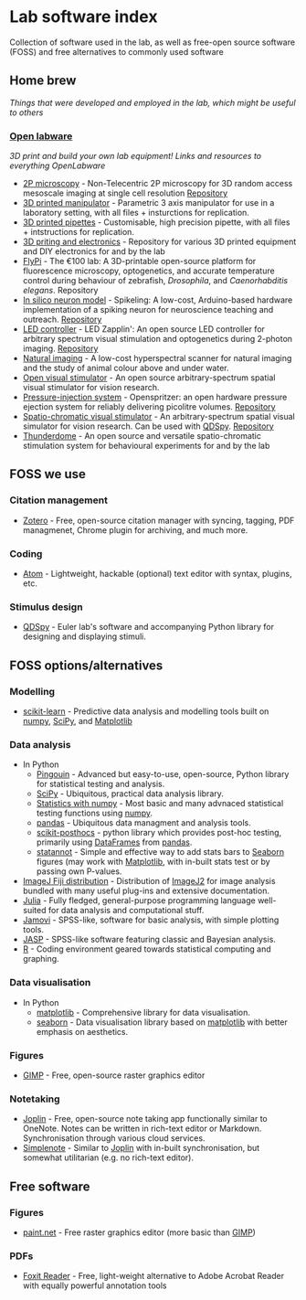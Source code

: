 # **Lab software index**
Collection of software used in the lab, as well as free-open source software (FOSS) and free alternatives to commonly used software

## Home brew

*Things that were developed and employed in the lab, which might be useful to others*
### [Open labware](https://badenlab.org/open-labware-net/)

*3D print and build your own lab equipment! Links and resources to everything OpenLabware*

- [2P microscopy](https://www.researchsquare.com/article/rs-121292/v1) \- Non-Telecentric 2P microscopy for 3D random access mesoscale imaging at single cell resolution [Repository](https://github.com/BadenLab/nTCscope)
- [3D printed manipulator](https://www.thingiverse.com/thing:239105) \- Parametric 3 axis manipulator for use in a laboratory setting, with all files + insturctions for replication.
- [3D printed pipettes](https://www.thingiverse.com/thing:255519) \- Customisable, high precision pipette, with all files + intstructions for replication.
- [3D priting and electronics](https://github.com/BadenLab/3Dprinting_and_electronics) \- Repository for various 3D printed equipment and DIY electronics for and by the lab
- [FlyPi](https://journals.plos.org/plosbiology/article?id=10.1371/journal.pbio.2002702) \- The €100 lab: A 3D-printable open-source platform for fluorescence microscopy, optogenetics, and accurate temperature control during behaviour of zebrafish, *Drosophila*, and *Caenorhabditis elegans*. Repository
- [In silico neuron model](https://journals.plos.org/plosbiology/article?id=10.1371/journal.pbio.2006760) \- Spikeling: A low-cost, Arduino-based hardware implementation of a spiking neuron for neuroscience teaching and outreach. [Repository](https://github.com/BadenLab/Spikeling)
- [LED controller](https://www.sciencedirect.com/science/article/pii/S2468067220300365) \- LED Zapplin': An open source LED controller for arbitrary spectrum visual stimulation and optogenetics during 2-photon imaging. [Repository](https://github.com/BadenLab/LED-Zappelin)
- [Natural imaging](https://www.nature.com/articles/s41598-019-47220-6) \- A low-cost hyperspectral scanner for natural imaging and the study of animal colour above and under water.
- [Open visual stimulator](https://github.com/BadenLab/Open-Visual-Stimulator) \- An open source arbitrary-spectrum spatial visual stimulator for vision research.
- [Pressure-injection system](https://www.nature.com/articles/s41598-017-02301-2) \- Openspritzer: an open hardware pressure ejection system for reliably delivering picolitre volumes. [Repository](https://github.com/BadenLab/Openspritzer)
- [Spatio-chromatic visual stimulator](https://elifesciences.org/articles/48779) \- An arbitrary-spectrum spatial visual simulator for vision research. Can be used with [QDSpy](https://github.com/eulerlab/QDSpy). [Repository](https://github.com/BadenLab/HyperspectralStimulator)
- [Thunderdome](https://github.com/BadenLab/Thunderdome) \- An open source and versatile spatio-chromatic stimulation system for behavioural experiments for and by the lab

## FOSS we use

### Citation management

- [Zotero](https://www.zotero.org) \- Free, open-source citation manager with syncing, tagging, PDF managmenet, Chrome plugin for archiving, and much more.

### Coding

- [Atom](https://atom.io/) \- Lightweight, hackable (optional) text editor with syntax, plugins, etc.

### Stimulus design

- [QDSpy](https://github.com/eulerlab/QDSpy) \- Euler lab's software and accompanying Python library for designing and displaying stimuli.

## FOSS options/alternatives

### Modelling
- [scikit-learn](https://scikit-learn.org/stable/#) - Predictive data analysis and modelling tools built on [numpy](https://numpy.org/doc/stable/index.html), [SciPy](https://www.scipy.org/), and [Matplotlib](https://matplotlib.org/)

### Data analysis

- In Python
    - [Pingouin](https://pingouin-stats.org/index.html) \- Advanced but easy-to-use, open-source, Python library for statistical testing and analysis.
    - [SciPy](https://www.scipy.org/) \- Ubiquitous, practical data analysis library.
    - [Statistics with numpy](https://numpy.org/doc/stable/reference/routines.statistics.html) \- Most basic and many advnaced statistical testing functions using [numpy](https://numpy.org/doc/stable/index.html).
    - [pandas](https://pandas.pydata.org/docs/index.html "https://pandas.pydata.org/docs/index.html#") \- Ubiquitous data managment and analysis tools.
    - [scikit-posthocs](https://scikit-posthocs.readthedocs.io/en/latest/) \- python library which provides post-hoc testing, primarily using [DataFrames](https://pandas.pydata.org/docs/reference/api/pandas.DataFrame.html) from [pandas](https://pandas.pydata.org/docs/index.html).
    - [statannot](https://github.com/webermarcolivier/statannot) \- Simple and effective way to add stats bars to [Seaborn](https://seaborn.pydata.org/index.html) figures (may work with [Matplotlib](https://matplotlib.org/), with in-built stats test or by passing own P-values.
- [ImageJ Fiji distribution](https://imagej.net/software/fiji/) - Distribution of [ImageJ2](https://imagej.net/software/imagej2/) for image analysis bundled with many useful plug-ins and extensive documentation.
- [Julia](https://julialang.org/) \- Fully fledged, general-purpose programming language well-suited for data analysis and computational stuff.
- [Jamovi](https://www.jamovi.org/) - SPSS-like, software for basic analysis, with simple plotting tools.
- [JASP](https://jasp-stats.org/) - SPSS-like software featuring classic and Bayesian analysis.
- [R](https://www.r-project.org/) - Coding environment geared towards statistical computing and graphing.


### Data visualisation

- In Python
	- [matplotlib](https://matplotlib.org/) - Comprehensive library for data visualisation.
	- [seaborn](https://seaborn.pydata.org/) - Data visualisation library based on [matplotlib](https://matplotlib.org/) with better emphasis on aesthetics.


### Figures

- [GIMP](https://www.gimp.org/) \- Free, open-source raster graphics editor

### Notetaking

- [Joplin](https://joplinapp.org/) \- Free, open-source note taking app functionally similar to OneNote. Notes can be written in rich-text editor or Markdown. Synchronisation through various cloud services.
- [Simplenote](https://simplenote.com/) \- Similar to [Joplin](https://joplinapp.org/) with in-built synchronisation, but somewhat utilitarian (e.g. no rich-text editor). 

## Free software 

### Figures

- [paint.net](https://www.getpaint.net/) \- Free raster graphics editor (more basic than [GIMP](https://www.gimp.org/))

### PDFs

- [Foxit Reader](https://www.foxit.com/pdf-reader/) \- Free, light-weight alternative to Adobe Acrobat Reader with equally powerful annotation tools
